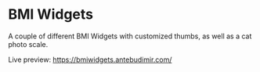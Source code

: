 # BMI Widgets

A couple of different BMI Widgets with customized thumbs, as well as a cat photo scale.

Live preview: https://bmiwidgets.antebudimir.com/
